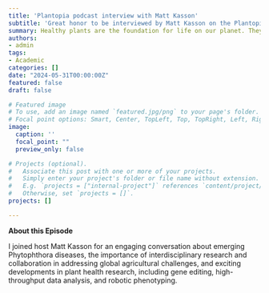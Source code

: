 ```yaml
---
title: 'Plantopia podcast interview with Matt Kasson'
subtitle: 'Great honor to be interviewed by Matt Kasson on the Plantopia podcast :thumbsup:'
summary: Healthy plants are the foundation for life on our planet. They produce the oxygen we breathe and over 80% of the food we eat. The __Plantopia__ podcast series explains how protecting plant health can ensure a sustainable future. Inspired by the United Nations declaration of 2020 as the International Year of Plant Health, the American Phytopathological Society created Plantopia so you can explore the world of plant health in company with plant pathologists—people on a mission to protect plants and our food supply.
authors:
- admin
tags:
- Academic
categories: []
date: "2024-05-31T00:00:00Z"
featured: false
draft: false

# Featured image
# To use, add an image named `featured.jpg/png` to your page's folder.
# Focal point options: Smart, Center, TopLeft, Top, TopRight, Left, Right, BottomLeft, Bottom, BottomRight
image:
  caption: ''
  focal_point: ""
  preview_only: false

# Projects (optional).
#   Associate this post with one or more of your projects.
#   Simply enter your project's folder or file name without extension.
#   E.g. `projects = ["internal-project"]` references `content/project/deep-learning/index.md`.
#   Otherwise, set `projects = []`.
projects: []

---
```


**About this Episode**

I joined host Matt Kasson for an engaging conversation about emerging Phytophthora diseases, the importance of interdisciplinary research and collaboration in addressing global agricultural challenges, and exciting developments in plant health research, including gene editing, high-throughput data analysis, and robotic phenotyping.



